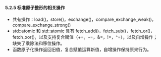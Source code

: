 #### 5.2.5 标准原子整形的相关操作
* 共有操作：load()，store()，exchange()，compare_exchange_weak()，compare_exchange_strong()
* std::atomic<int> 和 std::atomic<unsigned long long> 具有 fetch_add()，fetch_sub()，fetch_or()，fetch_xor()，以及支持复合赋值（+=，-=，&=，!=，^=），以及自增操作；缺失了乘除法和移位操作。
* 函数原子化操作返回旧值，复合赋值运算新值，自增操作保持原来行为。